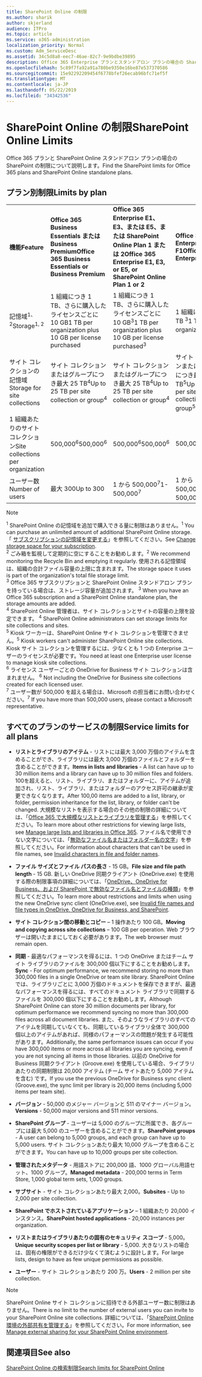 ```yaml
---
title: SharePoint Online の制限
ms.author: sharik
author: skjerland
audience: ITPro
ms.topic: article
ms.service: o365-administration
localization_priority: Normal
ms.custom: Adm_ServiceDesc
ms.assetid: 34c5d8a8-eec7-46ae-82c7-9e9bdbe39895
description: Office 365 Enterprise プランとスタンドアロン プランの場合の SharePoint Online の制限について説明します。
ms.openlocfilehash: 5c89f7fa92a91a780be9350e16be87e537370586
ms.sourcegitcommit: 15e92292209454f6778bfef26ecab96bfc71ef5f
ms.translationtype: MT
ms.contentlocale: ja-JP
ms.lasthandoff: 05/22/2019
ms.locfileid: "34342536"
---
```

# <a name="sharepoint-online-limits"></a><span data-ttu-id="c75d6-103">SharePoint Online の制限</span><span class="sxs-lookup"><span data-stu-id="c75d6-103">SharePoint Online Limits</span></span>

<span data-ttu-id="c75d6-104">Office 365 プランと SharePoint Online スタンドアロン プランの場合の SharePoint の制限について説明します。</span><span class="sxs-lookup"><span data-stu-id="c75d6-104">Find the SharePoint limits for Office 365 plans and SharePoint Online standalone plans.</span></span>
  
## <a name="limits-by-plan"></a><span data-ttu-id="c75d6-105">プラン別制限</span><span class="sxs-lookup"><span data-stu-id="c75d6-105">Limits by plan</span></span>

|||||
|:-----|:-----|:-----|:-----|
|<span data-ttu-id="c75d6-106">**機能**</span><span class="sxs-lookup"><span data-stu-id="c75d6-106">**Feature**</span></span> <br/> |<span data-ttu-id="c75d6-107">**Office 365 Business Essentials または Business Premium**</span><span class="sxs-lookup"><span data-stu-id="c75d6-107">**Office 365 Business Essentials or Business Premium**</span></span> <br/> |<span data-ttu-id="c75d6-108">**Office 365 Enterprise E1、E3、または E5、または SharePoint Online Plan 1 または 2**</span><span class="sxs-lookup"><span data-stu-id="c75d6-108">**Office 365 Enterprise E1, E3, or E5, or SharePoint Online Plan 1 or 2**</span></span> <br/> | <span data-ttu-id="c75d6-109">**Office 365 Enterprise F1**</span><span class="sxs-lookup"><span data-stu-id="c75d6-109">**Office 365 Enterprise F1**</span></span> <br/> |
|<span data-ttu-id="c75d6-110">記憶域<sup>1、2</sup></span><span class="sxs-lookup"><span data-stu-id="c75d6-110">Storage<sup>1, 2</sup></span></span> <br/> |<span data-ttu-id="c75d6-111">1 組織につき 1 TB、さらに購入したライセンスごとに 10 GB</span><span class="sxs-lookup"><span data-stu-id="c75d6-111">1 TB per organization plus 10 GB per license purchased</span></span>  <br/> |<span data-ttu-id="c75d6-112">1 組織につき 1 TB、さらに購入したライセンスごとに 10 GB<sup>3</sup></span><span class="sxs-lookup"><span data-stu-id="c75d6-112">1 TB per organization plus 10 GB per license purchased<sup>3</sup></span></span> <br/> |<span data-ttu-id="c75d6-113">1 組織につき 1 TB <sup>3</sup></span><span class="sxs-lookup"><span data-stu-id="c75d6-113">1 TB per organization <sup>3</sup></span></span> <br/> |
|<span data-ttu-id="c75d6-114">サイト コレクションの記憶域</span><span class="sxs-lookup"><span data-stu-id="c75d6-114">Storage for site collections</span></span>  <br/> |<span data-ttu-id="c75d6-115">サイト コレクションまたはグループにつき最大 25 TB<sup>4</sup></span><span class="sxs-lookup"><span data-stu-id="c75d6-115">Up to 25 TB per site collection or group<sup>4</sup></span></span> <br/> |<span data-ttu-id="c75d6-116">サイト コレクションまたはグループにつき最大 25 TB<sup>4</sup></span><span class="sxs-lookup"><span data-stu-id="c75d6-116">Up to 25 TB per site collection or group<sup>4</sup></span></span> <br/> |<span data-ttu-id="c75d6-117">サイト コレクションまたはグループにつき最大 25 TB<sup>5</sup></span><span class="sxs-lookup"><span data-stu-id="c75d6-117">Up to 25 TB per site collection or group<sup>5</sup></span></span> <br/> |
|<span data-ttu-id="c75d6-118">1 組織あたりのサイト コレクション</span><span class="sxs-lookup"><span data-stu-id="c75d6-118">Site collections per organization</span></span>  <br/> |<span data-ttu-id="c75d6-119">500,000<sup>6</sup></span><span class="sxs-lookup"><span data-stu-id="c75d6-119">500,000<sup>6</sup></span></span> <br/> |<span data-ttu-id="c75d6-120">500,000<sup>6</sup></span><span class="sxs-lookup"><span data-stu-id="c75d6-120">500,000<sup>6</sup></span></span> <br/> |<span data-ttu-id="c75d6-121">500,000</span><span class="sxs-lookup"><span data-stu-id="c75d6-121">500,000</span></span><br/> |
|<span data-ttu-id="c75d6-122">ユーザー数</span><span class="sxs-lookup"><span data-stu-id="c75d6-122">Number of users</span></span>  <br/> |<span data-ttu-id="c75d6-123">最大 300</span><span class="sxs-lookup"><span data-stu-id="c75d6-123">Up to 300</span></span>  <br/> |<span data-ttu-id="c75d6-124">1 から 500,000<sup>7</sup></span><span class="sxs-lookup"><span data-stu-id="c75d6-124">1- 500,000<sup>7</sup></span></span> <br/> |<span data-ttu-id="c75d6-125">1 から 500,000<sup>7</sup></span><span class="sxs-lookup"><span data-stu-id="c75d6-125">1- 500,000<sup>7</sup></span></span> <br/> |
   
> [!NOTE]
> <span data-ttu-id="c75d6-126"><sup>1</sup> SharePoint Online の記憶域を追加で購入できる量に制限はありません。</span><span class="sxs-lookup"><span data-stu-id="c75d6-126"><sup>1</sup> You can purchase an unlimited amount of additional SharePoint Online storage.</span></span> <span data-ttu-id="c75d6-127">「 [サブスクリプションの記憶域を変更する](https://support.office.com/article/96EA3533-DE64-4B01-839A-C560875A662C)」を参照してください。</span><span class="sxs-lookup"><span data-stu-id="c75d6-127">See [Change storage space for your subscription](https://support.office.com/article/96EA3533-DE64-4B01-839A-C560875A662C).</span></span> 
<br/><span data-ttu-id="c75d6-128"><sup>2</sup> ごみ箱を監視して定期的に空にすることをお勧めします。</span><span class="sxs-lookup"><span data-stu-id="c75d6-128"><sup>2</sup> We recommend monitoring the Recycle Bin and emptying it regularly.</span></span> <span data-ttu-id="c75d6-129">使用される記憶領域は、組織の合計ファイル容量の上限に含まれます。</span><span class="sxs-lookup"><span data-stu-id="c75d6-129">The storage space it uses is part of the organization's total file storage limit.</span></span> 
<br/> <span data-ttu-id="c75d6-p103"><sup>3</sup> Office 365 サブスクリプションと SharePoint Online スタンドアロン プランを持っている場合は、ストレージ容量が追加されます。 </span><span class="sxs-lookup"><span data-stu-id="c75d6-p103"><sup>3</sup> When you have an Office 365 subscription and a SharePoint Online standalone plan, the storage amounts are added. </span></span><br/><span data-ttu-id="c75d6-p104"><sup>4</sup> SharePoint Online 管理者は、サイト コレクションとサイトの容量の上限を設定できます。 </span><span class="sxs-lookup"><span data-stu-id="c75d6-p104"><sup>4</sup> SharePoint Online administrators can set storage limits for site collections and sites. </span></span><br/> <span data-ttu-id="c75d6-132"><sup>5</sup> Kiosk ワーカーは、SharePoint Online サイト コレクションを管理できません。</span><span class="sxs-lookup"><span data-stu-id="c75d6-132"><sup>5</sup> Kiosk workers can't administer SharePoint Online site collections.</span></span> <span data-ttu-id="c75d6-133">Kiosk サイト コレクションを管理するには、少なくとも 1 つの Enterprise ユーザーのライセンスが必要です。</span><span class="sxs-lookup"><span data-stu-id="c75d6-133">You need at least one Enterprise user license to manage kiosk site collections.</span></span> 
<br/> <span data-ttu-id="c75d6-p106"><sup>6</sup> ライセンス ユーザーごとの OneDrive for Business サイト コレクションは含まれません。 </span><span class="sxs-lookup"><span data-stu-id="c75d6-p106"><sup>6</sup> Not including the OneDrive for Business site collections created for each licensed user. </span></span><br/><span data-ttu-id="c75d6-135"><sup>7</sup> ユーザー数が 500,000 を超える場合は、Microsoft の担当者にお問い合わせください。</span><span class="sxs-lookup"><span data-stu-id="c75d6-135"><sup>7</sup> If you have more than 500,000 users, please contact a Microsoft representative.</span></span> 
  

  
## <a name="service-limits-for-all-plans"></a><span data-ttu-id="c75d6-136">すべてのプランのサービスの制限</span><span class="sxs-lookup"><span data-stu-id="c75d6-136">Service limits for all plans</span></span>

- <span data-ttu-id="c75d6-137">**リストとライブラリのアイテム** - リストには最大 3,000 万個のアイテムを含めることができ、ライブラリには最大 3,000 万個のファイルとフォルダーを含めることができます。</span><span class="sxs-lookup"><span data-stu-id="c75d6-137">**Items in lists and libraries** - A list can have up to 30 million items and a library can have up to 30 million files and folders.</span></span> <span data-ttu-id="c75d6-138">100を超えると、リスト、ライブラリ、またはフォルダーに、アイテムが追加され、リスト、ライブラリ、またはフォルダーのアクセス許可の継承が変更できなくなります。</span><span class="sxs-lookup"><span data-stu-id="c75d6-138">After 100,00 items are added to a list, library, or folder, permission inheritance for the list, library, or folder can't be changed.</span></span> <span data-ttu-id="c75d6-139">大規模なリストを表示する場合のその他の制限の詳細については、「[Office 365 で大規模なリストとライブラリを管理する](https://support.office.com/article/b4038448-ec0e-49b7-b853-679d3d8fb784)」を参照してください。</span><span class="sxs-lookup"><span data-stu-id="c75d6-139">To learn more about other restrictions for viewing large lists, see [Manage large lists and libraries in Office 365](https://support.office.com/article/b4038448-ec0e-49b7-b853-679d3d8fb784).</span></span> <span data-ttu-id="c75d6-140">ファイル名で使用できない文字については、「[無効なファイル名またはフォルダー名の文字](https://support.office.com/article/64883a5d-228e-48f5-b3d2-eb39e07630fa)」を参照してください。</span><span class="sxs-lookup"><span data-stu-id="c75d6-140">For information about characters that can't be used in file names, see [Invalid characters in file and folder names](https://support.office.com/article/64883a5d-228e-48f5-b3d2-eb39e07630fa).</span></span>

- <span data-ttu-id="c75d6-141">**ファイル サイズとファイル パスの長さ** - 15 GB。</span><span class="sxs-lookup"><span data-stu-id="c75d6-141">**File size and file path length** - 15 GB.</span></span> <span data-ttu-id="c75d6-142">新しい OneDrive 同期クライアント (OneDrive.exe) を使用する際の制限事項の詳細については、「[OneDrive、OneDrive for Business、および SharePoint で無効なファイル名とファイルの種類](https://support.office.com/article/64883a5d-228e-48f5-b3d2-eb39e07630fa)」を参照してください。</span><span class="sxs-lookup"><span data-stu-id="c75d6-142">To learn more about restrictions and limits when using the new OneDrive sync client (OneDrive.exe), see [Invalid file names and file types in OneDrive, OneDrive for Business, and SharePoint](https://support.office.com/article/64883a5d-228e-48f5-b3d2-eb39e07630fa).</span></span>

- <span data-ttu-id="c75d6-143">**サイト コレクション間の移動とコピー** – 1 操作あたり 100 GB。</span><span class="sxs-lookup"><span data-stu-id="c75d6-143">**Moving and copying across site collections** – 100 GB per operation.</span></span> <span data-ttu-id="c75d6-144">Web ブラウザーは開いたままにしておく必要があります。</span><span class="sxs-lookup"><span data-stu-id="c75d6-144">The web browser must remain open.</span></span>

- <span data-ttu-id="c75d6-145">**同期** - 最適なパフォーマンスを得るには、1 つの OneDrive またはチーム サイト ライブラリのファイルを 300,000 個以下にすることをお勧めします。</span><span class="sxs-lookup"><span data-stu-id="c75d6-145">**Sync** - For optimum performance, we recommend storing no more than 300,000 files in a single OneDrive or team site library.</span></span> <span data-ttu-id="c75d6-146">SharePoint Online では、ライブラリごとに 3,000 万個のドキュメントを保存できますが、最適なパフォーマンスを得るには、すべてのドキュメント ライブラリで同期するファイルを 300,000 個以下にすることをお勧めします。</span><span class="sxs-lookup"><span data-stu-id="c75d6-146">Although SharePoint Online can store 30 million documents per library, for optimum performance we recommend syncing no more than 300,000 files across all document libraries.</span></span> <span data-ttu-id="c75d6-147">また、そのようなライブラリのすべてのアイテムを同期していなくても、同期しているライブラリ全体で 300,000 個以上のアイテムがあれば、同様のパフォーマンスの問題が発生する可能性があります。</span><span class="sxs-lookup"><span data-stu-id="c75d6-147">Additionally, the same performance issues can occur if you have 300,000 items or more across all libraries you are syncing, even if you are not syncing all items in those libraries.</span></span> <span data-ttu-id="c75d6-148">以前の OneDrive for Business 同期クライアント (Groove.exe) を使用している場合、ライブラリあたりの同期制限は 20,000 アイテム (チーム サイトあたり 5,000 アイテムを含む) です。</span><span class="sxs-lookup"><span data-stu-id="c75d6-148">If you use the previous OneDrive for Business sync client (Groove.exe), the sync limit per library is 20,000 items (including 5,000 items per team site).</span></span>

- <span data-ttu-id="c75d6-149">**バージョン** - 50,000 のメジャー バージョンと 511 のマイナー バージョン。</span><span class="sxs-lookup"><span data-stu-id="c75d6-149">**Versions** - 50,000 major versions and 511 minor versions.</span></span>

- <span data-ttu-id="c75d6-150">**SharePoint グループ** - ユーザーは 5,000 のグループに所属でき、各グループには最大 5,000 のユーザーを含めることができます。</span><span class="sxs-lookup"><span data-stu-id="c75d6-150">**SharePoint groups** - A user can belong to 5,000 groups, and each group can have up to 5,000 users.</span></span> <span data-ttu-id="c75d6-151">サイト コレクションあたり最大 10,000 グループを含めることができます。</span><span class="sxs-lookup"><span data-stu-id="c75d6-151">You can have up to 10,000 groups per site collection.</span></span>

- <span data-ttu-id="c75d6-152">**管理されたメタデータ** - 用語ストアに 200,000 語、1000 グローバル用語セット、1000 グループ。</span><span class="sxs-lookup"><span data-stu-id="c75d6-152">**Managed metadata** - 200,000 terms in Term Store, 1,000 global term sets, 1,000 groups.</span></span>

- <span data-ttu-id="c75d6-153">**サブサイト** - サイト コレクションあたり最大 2,000。</span><span class="sxs-lookup"><span data-stu-id="c75d6-153">**Subsites** - Up to 2,000 per site collection.</span></span>

- <span data-ttu-id="c75d6-154">**SharePoint でホストされているアプリケーション** – 1 組織あたり 20,000 インスタンス。</span><span class="sxs-lookup"><span data-stu-id="c75d6-154">**SharePoint hosted applications** - 20,000 instances per organization.</span></span>

- <span data-ttu-id="c75d6-155">**リストまたはライブラリあたりの固有のセキュリティ スコープ** - 5,000。</span><span class="sxs-lookup"><span data-stu-id="c75d6-155">**Unique security scopes per list or library** - 5,000.</span></span> <span data-ttu-id="c75d6-156">大きなリストの場合は、固有の権限ができるだけ少なくて済むように設計します。</span><span class="sxs-lookup"><span data-stu-id="c75d6-156">For large lists, design to have as few unique permissions as possible.</span></span>

- <span data-ttu-id="c75d6-157">**ユーザー** - サイト コレクションあたり 200 万。</span><span class="sxs-lookup"><span data-stu-id="c75d6-157">**Users** - 2 million per site collection.</span></span>

> [!NOTE]
> <span data-ttu-id="c75d6-158">SharePoint Online サイト コレクションに招待できる外部ユーザー数に制限はありません。</span><span class="sxs-lookup"><span data-stu-id="c75d6-158">There is no limit to the number of external users you can invite to your SharePoint Online site collections.</span></span> <span data-ttu-id="c75d6-159">詳細については、「[SharePoint Online 環境の外部共有を管理する](/sharepoint/external-sharing-overview)」を参照してください。</span><span class="sxs-lookup"><span data-stu-id="c75d6-159">For more information, see [Manage external sharing for your SharePoint Online environment](/sharepoint/external-sharing-overview).</span></span>

## <a name="see-also"></a><span data-ttu-id="c75d6-160">関連項目</span><span class="sxs-lookup"><span data-stu-id="c75d6-160">See also</span></span>

[<span data-ttu-id="c75d6-161">SharePoint Online の検索制限</span><span class="sxs-lookup"><span data-stu-id="c75d6-161">Search limits for SharePoint Online</span></span>](/sharepoint/search-limits)
